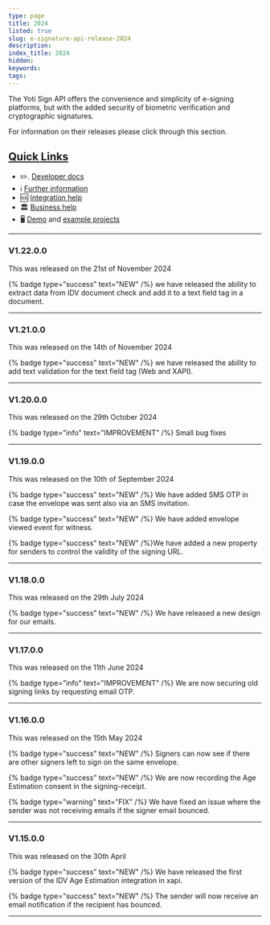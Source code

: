 ```yaml
---
type: page
title: 2024
listed: true
slug: e-signature-api-release-2024
description: 
index_title: 2024
hidden: 
keywords: 
tags: 
---
```


The Yoti Sign API offers the convenience and simplicity of e-signing platforms, but with the added security of biometric verification and cryptographic signatures.

For information on their releases please click through this section.

## [Quick Links](https://developers.yoti.com/stay-updated/esignatures-release-2023#quick-links)

- ✏️. [Developer doc](https://developers.yoti.com/identity-verification/getting-started)[s](https://developers.yoti.com/identity-verification/getting-started)
- ℹ️ [Further information](https://business.yoti.com/doc-scan/)
- 🆘 [Integration help](https://yoti.force.com/yotisupport/s/contactsupport)
- 🏛 [Business help](https://www.yoti.com/contact-us/)
- 🖥 [Demo](https://yoti.world/yoti-doc-scan/) and [example projects](https://developers.yoti.com/identity-verification/quick-start)

---

### V1.22.0.0

This was released on the 21st of November 2024

{% badge type="success" text="NEW" /%} we have released the ability to extract data from IDV document check and add it to a text field tag in a document.

---

### V1.21.0.0

This was released on the 14th of November 2024

{% badge type="success" text="NEW" /%} we have released the ability to add text validation for the text field tag (Web and XAPI).

---

### V1.20.0.0

This was released on the 29th October 2024

{% badge type="info" text="IMPROVEMENT" /%} Small bug fixes

---

### V1.19.0.0

This was released on the 10th of September 2024

{% badge type="success" text="NEW" /%} We have added SMS OTP in case the envelope was sent also via an SMS invitation.

{% badge type="success" text="NEW" /%} We have added envelope viewed event for witness.

{% badge type="success" text="NEW" /%}We have added a new property for senders to control the validity of the signing URL.

---

### V1.18.0.0

This was released on the 29th July 2024

{% badge type="success" text="NEW" /%} We have released a new design for our emails.

---

### V1.17.0.0

This was released on the 11th June 2024

{% badge type="info" text="IMPROVEMENT" /%} We are now securing old signing links by requesting email OTP.

---

### V1.16.0.0

This was released on the 15th May 2024

{% badge type="success" text="NEW" /%} Signers can now see if there are other signers left to sign on the same envelope.

{% badge type="success" text="NEW" /%} We are now recording the Age Estimation consent in the signing-receipt.

{% badge type="warning" text="FIX" /%} We have fixed an issue where the sender was not receiving emails if the signer email bounced.

---

### V1.15.0.0

This was released on the 30th April

{% badge type="success" text="NEW" /%} We have released the first version of the IDV Age Estimation integration in xapi.

{% badge type="success" text="NEW" /%} The sender will now receive an email notification if the recipient has bounced.

---